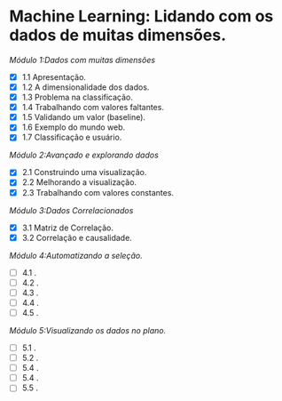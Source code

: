 # Machine Learning: Lidando com os dados de muitas dimensões.

*Módulo 1:Dados com muitas dimensões*

- [x] 1.1 Apresentação.
- [x] 1.2 A dimensionalidade dos dados.
- [x] 1.3 Problema na classificação.
- [x] 1.4 Trabalhando com valores faltantes.
- [x] 1.5 Validando um valor (baseline).
- [x] 1.6 Exemplo do mundo web.
- [x] 1.7 Classificação e usuário.

*Módulo 2:Avançado e explorando dados*

- [X] 2.1 Construindo uma visualização.
- [X] 2.2 Melhorando a visualização.
- [X] 2.3 Trabalhando com valores constantes.

*Módulo 3:Dados Correlacionados*

- [X] 3.1 Matriz de Correlação.
- [X] 3.2 Correlação e causalidade.

*Módulo 4:Automatizando a seleção.*

- [ ] 4.1 .
- [ ] 4.2 .
- [ ] 4.3 .
- [ ] 4.4 .
- [ ] 4.5 .

*Módulo 5:Visualizando os dados no plano.*

- [ ] 5.1 .
- [ ] 5.2 .
- [ ] 5.4 .
- [ ] 5.4 .
- [ ] 5.5 .
